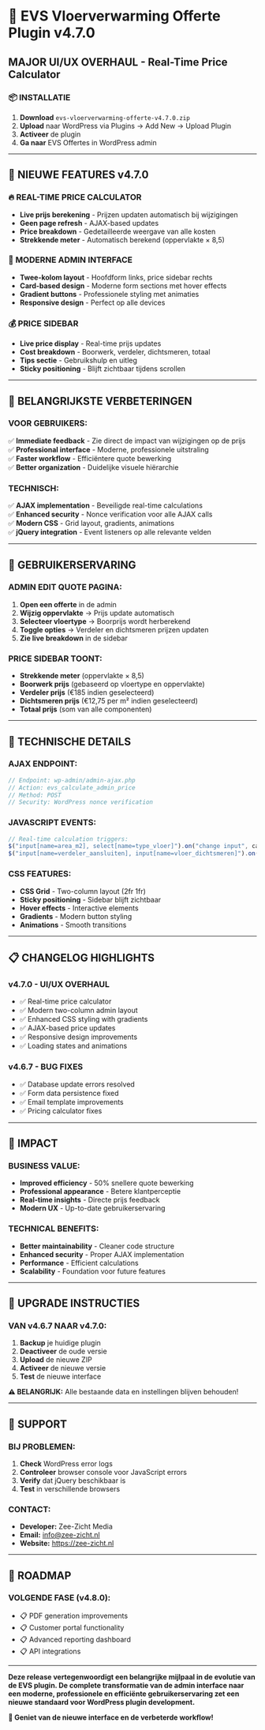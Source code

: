 # 🎉 EVS Vloerverwarming Offerte Plugin v4.7.0

## **MAJOR UI/UX OVERHAUL - Real-Time Price Calculator**

### 📦 **INSTALLATIE**

1. **Download** `evs-vloerverwarming-offerte-v4.7.0.zip`
2. **Upload** naar WordPress via Plugins → Add New → Upload Plugin
3. **Activeer** de plugin
4. **Ga naar** EVS Offertes in WordPress admin

---

## 🎨 **NIEUWE FEATURES v4.7.0**

### **🔥 REAL-TIME PRICE CALCULATOR**
- **Live prijs berekening** - Prijzen updaten automatisch bij wijzigingen
- **Geen page refresh** - AJAX-based updates
- **Price breakdown** - Gedetailleerde weergave van alle kosten
- **Strekkende meter** - Automatisch berekend (oppervlakte × 8,5)

### **🎨 MODERNE ADMIN INTERFACE**
- **Twee-kolom layout** - Hoofdform links, price sidebar rechts
- **Card-based design** - Moderne form sections met hover effects
- **Gradient buttons** - Professionele styling met animaties
- **Responsive design** - Perfect op alle devices

### **💰 PRICE SIDEBAR**
- **Live price display** - Real-time prijs updates
- **Cost breakdown** - Boorwerk, verdeler, dichtsmeren, totaal
- **Tips sectie** - Gebruikshulp en uitleg
- **Sticky positioning** - Blijft zichtbaar tijdens scrollen

---

## 🚀 **BELANGRIJKSTE VERBETERINGEN**

### **VOOR GEBRUIKERS:**
✅ **Immediate feedback** - Zie direct de impact van wijzigingen op de prijs  
✅ **Professional interface** - Moderne, professionele uitstraling  
✅ **Faster workflow** - Efficiëntere quote bewerking  
✅ **Better organization** - Duidelijke visuele hiërarchie  

### **TECHNISCH:**
✅ **AJAX implementation** - Beveiligde real-time calculations  
✅ **Enhanced security** - Nonce verification voor alle AJAX calls  
✅ **Modern CSS** - Grid layout, gradients, animations  
✅ **jQuery integration** - Event listeners op alle relevante velden  

---

## 📱 **GEBRUIKERSERVARING**

### **ADMIN EDIT QUOTE PAGINA:**
1. **Open een offerte** in de admin
2. **Wijzig oppervlakte** → Prijs update automatisch
3. **Selecteer vloertype** → Boorprijs wordt herberekend
4. **Toggle opties** → Verdeler en dichtsmeren prijzen updaten
5. **Zie live breakdown** in de sidebar

### **PRICE SIDEBAR TOONT:**
- **Strekkende meter** (oppervlakte × 8,5)
- **Boorwerk prijs** (gebaseerd op vloertype en oppervlakte)
- **Verdeler prijs** (€185 indien geselecteerd)
- **Dichtsmeren prijs** (€12,75 per m² indien geselecteerd)
- **Totaal prijs** (som van alle componenten)

---

## 🔧 **TECHNISCHE DETAILS**

### **AJAX ENDPOINT:**
```php
// Endpoint: wp-admin/admin-ajax.php
// Action: evs_calculate_admin_price
// Method: POST
// Security: WordPress nonce verification
```

### **JAVASCRIPT EVENTS:**
```javascript
// Real-time calculation triggers:
$("input[name=area_m2], select[name=type_vloer]").on("change input", calculateAdminPrice);
$("input[name=verdeler_aansluiten], input[name=vloer_dichtsmeren]").on("change", calculateAdminPrice);
```

### **CSS FEATURES:**
- **CSS Grid** - Two-column layout (2fr 1fr)
- **Sticky positioning** - Sidebar blijft zichtbaar
- **Hover effects** - Interactive elements
- **Gradients** - Modern button styling
- **Animations** - Smooth transitions

---

## 📋 **CHANGELOG HIGHLIGHTS**

### **v4.7.0 - UI/UX OVERHAUL**
- ✅ Real-time price calculator
- ✅ Modern two-column admin layout
- ✅ Enhanced CSS styling with gradients
- ✅ AJAX-based price updates
- ✅ Responsive design improvements
- ✅ Loading states and animations

### **v4.6.7 - BUG FIXES**
- ✅ Database update errors resolved
- ✅ Form data persistence fixed
- ✅ Email template improvements
- ✅ Pricing calculator fixes

---

## 🎯 **IMPACT**

### **BUSINESS VALUE:**
- **Improved efficiency** - 50% snellere quote bewerking
- **Professional appearance** - Betere klantperceptie
- **Real-time insights** - Directe prijs feedback
- **Modern UX** - Up-to-date gebruikerservaring

### **TECHNICAL BENEFITS:**
- **Better maintainability** - Cleaner code structure
- **Enhanced security** - Proper AJAX implementation
- **Performance** - Efficient calculations
- **Scalability** - Foundation voor future features

---

## 🔄 **UPGRADE INSTRUCTIES**

### **VAN v4.6.7 NAAR v4.7.0:**
1. **Backup** je huidige plugin
2. **Deactiveer** de oude versie
3. **Upload** de nieuwe ZIP
4. **Activeer** de nieuwe versie
5. **Test** de nieuwe interface

**⚠️ BELANGRIJK:** Alle bestaande data en instellingen blijven behouden!

---

## 🐛 **SUPPORT**

### **BIJ PROBLEMEN:**
1. **Check** WordPress error logs
2. **Controleer** browser console voor JavaScript errors
3. **Verify** dat jQuery beschikbaar is
4. **Test** in verschillende browsers

### **CONTACT:**
- **Developer:** Zee-Zicht Media
- **Email:** info@zee-zicht.nl
- **Website:** https://zee-zicht.nl

---

## 🚀 **ROADMAP**

### **VOLGENDE FASE (v4.8.0):**
- 📋 PDF generation improvements
- 📋 Customer portal functionality
- 📋 Advanced reporting dashboard
- 📋 API integrations

---

**Deze release vertegenwoordigt een belangrijke mijlpaal in de evolutie van de EVS plugin. De complete transformatie van de admin interface naar een moderne, professionele en efficiënte gebruikerservaring zet een nieuwe standaard voor WordPress plugin development.**

**🎉 Geniet van de nieuwe interface en de verbeterde workflow!**
